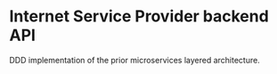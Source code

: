 # Internet Service Provider backend API

DDD implementation of the prior microservices layered architecture.

